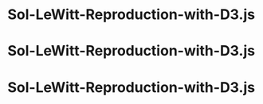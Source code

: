 # Sol-LeWitt-Reproduction-with-D3.js
# Sol-LeWitt-Reproduction-with-D3.js
# Sol-LeWitt-Reproduction-with-D3.js
